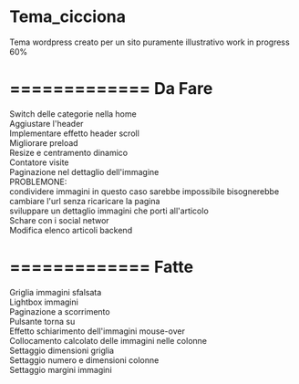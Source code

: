 Tema_cicciona
=============
Tema wordpress creato per un sito puramente illustrativo work in progress 60%

=============
Da Fare
=============
Switch delle categorie nella home<br/>
Aggiustare l'header<br/>
Implementare effetto header scroll<br/>
Migliorare preload<br/>
Resize e centramento dinamico<br/>
Contatore visite<br/>
Paginazione nel dettaglio dell'immagine<br/>
PROBLEMONE:<br/>
  condividere immagini in questo caso sarebbe impossibile
    bisognerebbe cambiare l'url senza ricaricare la pagina<br/>
    sviluppare un dettaglio immagini che porti all'articolo<br/>
Schare con i social networ<br/>
Modifica elenco articoli backend<br/>

=============
Fatte
=============
Griglia immagini sfalsata<br/>
Lightbox immagini<br/>
Paginazione a scorrimento<br/>
Pulsante torna su<br/>
Effetto schiarimento dell'immagini mouse-over<br/>
Collocamento calcolato delle immagini nelle colonne<br/>
Settaggio dimensioni griglia<br/>
Settaggio numero e dimensioni colonne<br/>
Settaggio margini immagini<br/>
